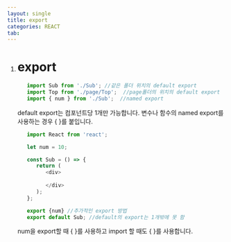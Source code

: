 ```yaml
---
layout: single
title: export
categories: REACT
tab: 
---
```


1. # export
   ```javascript
      import Sub from './Sub'; //같은 폴더 위치의 default export
      import Top from './page/Top';  //page폴더의 위치의 default export
      import { num } from './Sub';  //named export
   ```

   default export는 컴포넌트당 1개만 가능합니다. 변수나 함수의 named export를 사용하는 경우 { }를 붙입니다.
   ```javascript
      import React from 'react';

      let num = 10;

      const Sub = () => {
         return (
            <div>
               
            </div>
         );
      };

      export {num} //추가적인 export 방법
      export default Sub; //default의 export는 1개밖에 못 함 
   ```
   num을 export할 때 { }를 사용하고 import 할 때도 { }를 사용합니다.   
